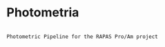 # Photometria

```{figure} ../images/C-3PO_droid.png

Photometric Pipeline for the RAPAS Pro/Am project

